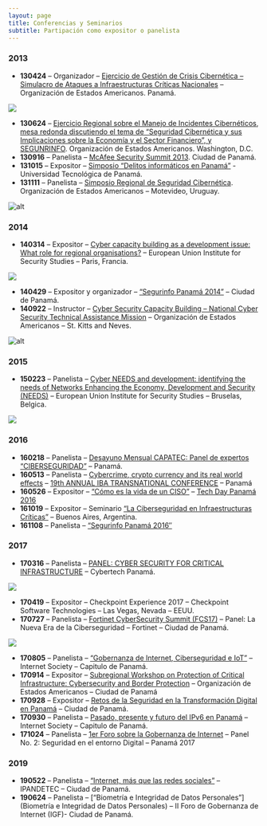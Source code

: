 ```yaml
---
layout: page
title: Conferencias y Seminarios
subtitle: Partipación como expositor o panelista
---
```


### 2013

* **130424** – Organizador – [Ejercicio de Gestión de Crisis Cibernética – Simulacro de Ataques a Infraestructuras Críticas Nacionales](https://www.mire.gob.pa/index.php/es/noticias-mire/6326-) – Organización de Estados Americanos. Panamá.

![](assets/img/img_0550.jpg)

* **130624** – [Ejercicio Regional sobre el Manejo de Incidentes Cibernéticos, mesa redonda discutiendo el tema de “Seguridad Cibernética y sus Implicaciones sobre la Economía y el Sector Financiero”, y SEGUNRINFO](https://www.oas.org/es/centro_noticias/comunicado_prensa.asp?sCodigo=C-249/13). Organización de Estados Americanos. Washington, D.C.
* **130916** – Panelista – [McAfee Security Summit 2013](https://cert.pa/2013/09/aig-presente-en-simposio-sobre-seguridad-cibernetica/). Ciudad de Panamá.
* **131015** – Expositor – [Simposio “Delitos informáticos en Panamá”](https://cert.pa/2013/09/aig-presente-en-simposio-sobre-seguridad-cibernetica/) -Universidad Tecnológica de Panamá.
* **131111** – Panelista – [Simposio Regional de Seguridad Cibernética](https://www.presidencia.gub.uy/comunicacion/comunicacionnoticias/apertura-simposio-regional-cibernetico). Organización de Estados Americanos – Motevideo, Uruguay.

![alt](assests/img/../../assets/img/img_4028.jpg)

### 2014

* **140314** – Expositor – [Cyber capacity building as a development issue: What role for regional organisations?](https://www.iss.europa.eu/content/cyber-capacity-building-development-issue-what-role-regional-organisations) –  European Union Institute for Security Studies – Paris, Francia.

![](assets/img/img_5755.jpg)

* **140429** – Expositor y organizador – [“Segurinfo Panamá 2014”](https://www.tvn-2.com/tecnologia/Panama-sede-Feria-Seguridad-Informacion_0_3919858033.html) – Ciudad de Panamá.
* **140922** – Instructor – [Cyber Security Capacity Building – National Cyber Security Technical Assistance Mission](https://www.sites.oas.org/cyber/EN/Pages/Events/eventsdet.aspx?docid=13) – Organización de Estados Americanos – St. Kitts and Neves.

![alt](assests/img/../../assets/img/dscf1420.jpg)

### 2015

* **150223** – Panelista – [Cyber NEEDS and development: identifying the needs of Networks Enhancing the Economy, Development and Security (NEEDS)](https://www.iss.europa.eu/content/cyber-needs-and-development-identifying-needs-networks-enhancing-economy-development-and) –   European Union Institute for Security Studies – Bruselas, Belgica.

![](assets/img/img_5286.jpg)
  
### 2016

* **160218** – Panelista – [Desayuno Mensual CAPATEC: Panel de expertos “CIBERSEGURIDAD”](https://capatec.org.pa/) – Panamá.
* **160513** – Panelista – [Cybercrime, crypto currency and its real world effects](https://www.int-bar.org/Conferences/conf674/binary/TransnationalCrimePanama2016_programme.pdf) – [19th ANNUAL IBA TRANSNATIONAL CONFERENCE](https://www.ibanet.org/Article/NewDetail.aspx?ArticleUid=eca0f7a0-1e97-4c3b-88d1-c2981ee9f14b) – Panamá
* **160526** – Expositor – [“Cómo es la vida de un CISO”](https://revistaitnow.com/tech-day-ciso-el-senor-de-los-controles/) – [Tech Day Panamá 2016](https://revistaitnow.com/tech-day-siga-minuto-a-minuto-el-evento-en-panama/)
* **161019** – Expositor – Seminario [“La Ciberseguridad en Infraestructuras Críticas”](https://revistaitnow.com/tech-day-siga-minuto-a-minuto-el-evento-en-panama/) – Buenos Aires, Argentina.
* **161108** – Panelista – [“Segurinfo Panamá 2016″](http://www.innovacion.gob.pa/noticia/2826)

### 2017

* **170316** – Panelista – [PANEL: CYBER SECURITY FOR CRITICAL INFRASTRUCTURE](http://panama.cybertechconference.com/program) – Cybertech Panamá.

![](assests/img/../../assets/img/14774_800x600_scaled_0852065001489506897.jpg)

* **170419** – Expositor – Checkpoint Experience 2017 – Checkpoint Software Technologies – Las Vegas, Nevada – EEUU.
* **170727** – Panelista – [Fortinet CyberSecurity Summit (FCS17)](https://fcslatam.com/pa) – Panel: La Nueva Era de la Ciberseguridad – Fortinet – Ciudad de Panamá.

![](assets/img/img_64211.jpg)

* **170805** – Panelista – [“Gobernanza de Internet, Ciberseguridad e IoT”](https://www.isoc.org.pa/noticias/ciberseguridad/) – Internet Society – Capitulo de Panamá.
* **170914** – Expositor – [Subregional Workshop on Protection of Critical Infrastructure: Cybersecurity and Border Protection](https://www.sites.oas.org/cyber/EN/Pages/Events/eventsdet.aspx?docid=99) – Organización de Estados Americanos – Ciudad de Panamá
* **170928** – Expositor – [Retos de la Seguridad en la Transformación Digital en Panamá](https://meetings.vtools.ieee.org/m/46851) – Ciudad de Panamá.
* **170930** – Panelista – [Pasado, presente y futuro del IPv6 en Panamá](https://www.isoc.org.pa/noticias/pasado-presente-futuro-del-ipv6-panama/) – Internet Society – Capitulo de Panamá.
* **171024** – Panelista – [1er Foro sobre la Gobernanza de Internet](http://www.igfpanama.pa/agenda/) – Panel No. 2: Seguridad en el entorno Digital – Panamá 2017

### 2019

* **190522** – Panelista – [“Internet, más que las redes sociales”](https://www.ipandetec.org/events/internet-mas-que-las-redes-sociales/) – IPANDETEC – Ciudad de Panamá.
* **190624** – Panelista – [“Biometría e Integridad de Datos Personales”](Biometría e Integridad de Datos Personales) – II Foro de Gobernanza de Internet (IGF)- Ciudad de Panamá.